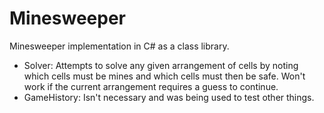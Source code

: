 # Minesweeper

Minesweeper implementation in C# as a class library.

- Solver: Attempts to solve any given arrangement of cells by noting which cells must be mines and which cells must then be safe. Won't work if the current arrangement requires a guess to continue.
- GameHistory: Isn't necessary and was being used to test other things.
